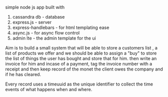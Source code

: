 simple node js app built with

1. cassandra db - database
2. express.js - server
3. express-handlebars - for html templating ease
4. async.js - for async flow control
5. admin lte - the admin template for the ui


Aim is to build a small system that will be able to store a customers list , a list of products we offer and we should be able to assign a "buy" to store the list of things the user has bought and store that for him. then write an invoice for him and incase of a payment, tag the invoice number with a receipt and then keep record of the monet the client owes the company and if he has cleared.

Every record uses a timeuuid as the unique identifier to collect the time events of what happens when and where.

